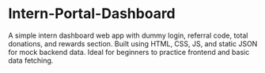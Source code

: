 # Intern-Portal-Dashboard
A simple intern dashboard web app with dummy login, referral code, total donations, and rewards section. Built using HTML, CSS, JS, and static JSON for mock backend data. Ideal for beginners to practice frontend and basic data fetching.

